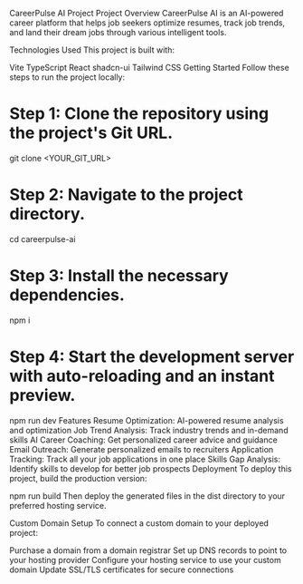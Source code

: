 CareerPulse AI Project
Project Overview
CareerPulse AI is an AI-powered career platform that helps job seekers optimize resumes, track job trends, and land their dream jobs through various intelligent tools.

Technologies Used
This project is built with:

Vite
TypeScript
React
shadcn-ui
Tailwind CSS
Getting Started
Follow these steps to run the project locally:

# Step 1: Clone the repository using the project's Git URL.
git clone <YOUR_GIT_URL>

# Step 2: Navigate to the project directory.
cd careerpulse-ai

# Step 3: Install the necessary dependencies.
npm i

# Step 4: Start the development server with auto-reloading and an instant preview.
npm run dev
Features
Resume Optimization: AI-powered resume analysis and optimization
Job Trend Analysis: Track industry trends and in-demand skills
AI Career Coaching: Get personalized career advice and guidance
Email Outreach: Generate personalized emails to recruiters
Application Tracking: Track all your job applications in one place
Skills Gap Analysis: Identify skills to develop for better job prospects
Deployment
To deploy this project, build the production version:

npm run build
Then deploy the generated files in the dist directory to your preferred hosting service.

Custom Domain Setup
To connect a custom domain to your deployed project:

Purchase a domain from a domain registrar
Set up DNS records to point to your hosting provider
Configure your hosting service to use your custom domain
Update SSL/TLS certificates for secure connections

